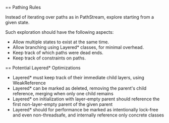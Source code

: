 == Pathing Rules

Instead of iterating over paths as in PathStream, explore starting from a given state.

Such exploration should have the following aspects:
- Allow multiple states to exist at the same time.
- Allow branching using Layered* classes, for minimal overhead.
- Keep track of which paths were dead ends.
- Keep track of constraints on paths.

== Potential Layered* Optimizations

- Layered* must keep track of their immediate child layers, using WeakReference
- Layered* can be marked as deleted, removing the parent's child reference, merging when only one child remains
- Layered* on initialization with layer-empty parent should reference the first non-layer-empty parent of the given parent
- Layered* should for performance be marked as intentionally lock-free and even non-threadsafe, and internally reference only concrete classes
